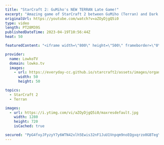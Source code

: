 ```yaml
---
title: "StarCraft 2: GuMiho's NEW TERRAN Late Game!"
excerpt: "Amazing game of StarCraft 2 between GuMiho (Terran) and Dark (Zerg). Thanks for Gamers Without Borders for sponsoring this video!  https://www.twitch.tv/gwbps_en https://youtube.com/Gamers8Esports https://gamerswithoutborders.com  Support my work: https://patreon.com/lowkotv Lowko Merch: https://lowko.shop"
originalUrl: https://youtube.com/watch?v=aZOyDjgQ5i0
type: video
length: PT28M39S
publishedDateTime: 2023-04-19T10:56:44Z
heat: 50

featuredContent: "<iframe width=\"800\" height=\"500\" frameborder=\"0\" src=\"https://www.youtube.com/embed/aZOyDjgQ5i0\" allow=\"accelerometer; autoplay; encrypted-media; gyroscope; picture-in-picture\" allowfullscreen></iframe>"

provider:
  name: LowkoTV
  domain: lowko.tv
  images:
    - url: https://everyday-cc.github.io/starcraft2/assets/images/organizations/lowko.tv-50x50.jpg
      width: 50
      height: 50

topics:
  - StarCraft 2
  - Terran

images:
  - url: https://i.ytimg.com/vi/aZOyDjgQ5i0/maxresdefault.jpg
    width: 1280
    height: 720
    isCached: true

secured: "PpG4fxyJFyzyY7y6WTN42xlh5Ewis32nF1JuU1Vnpqm9noEQgxqrzo0GBTegY43WFnJ2alQihUjbYjv11D/wh0LItcSx3GRF95U4WfVEcJhtHoHyFKoCqUYpnzyGCHYGiyTxbT//gR2zTeKonJDRfH9dv4fskF69/TuOY08nMA9n03XHaClnSNRMA/gqJbZYr8/kaRPg31bQuPCI43QiH7IJoO2deIp+8f4jWgyNoi8vUwjoXVGWRtE4PsQW+FmhRYEmaOwSF4dcgGReCQheh0n3iPNM6RHRRGUT9/K440kXTB5+emottD6bQf0VNTtMx2FYlF7xEXt7ii6MeW+2kAbTou+cz2HT/Jc9FMaQiN/B5JAbRBB7vDX5fZMv5v0d+KVTtn3+cef5GO0ZhXEdat1jEH1EDOMblg9CFfzdJtU=;rGJJO98+aG1NTuw2ktOmlw=="
---
```


